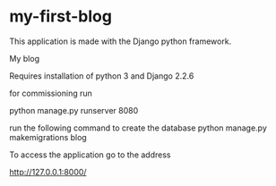 # my-first-blog

This application is made with the Django python framework.

My blog

Requires installation of python 3 and Django 2.2.6

for commissioning run

python manage.py runserver 8080

run the following command to create the database
python manage.py makemigrations blog

To access the application go to the address

http://127.0.0.1:8000/
